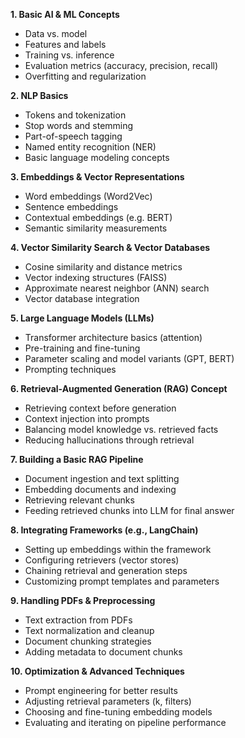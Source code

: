 **1. Basic AI & ML Concepts**  
   - Data vs. model  
   - Features and labels  
   - Training vs. inference  
   - Evaluation metrics (accuracy, precision, recall)  
   - Overfitting and regularization

**2. NLP Basics**  
   - Tokens and tokenization  
   - Stop words and stemming  
   - Part-of-speech tagging  
   - Named entity recognition (NER)  
   - Basic language modeling concepts

**3. Embeddings & Vector Representations**  
   - Word embeddings (Word2Vec)  
   - Sentence embeddings  
   - Contextual embeddings (e.g. BERT)  
   - Semantic similarity measurements

**4. Vector Similarity Search & Vector Databases**  
   - Cosine similarity and distance metrics  
   - Vector indexing structures (FAISS)  
   - Approximate nearest neighbor (ANN) search  
   - Vector database integration

**5. Large Language Models (LLMs)**  
   - Transformer architecture basics (attention)  
   - Pre-training and fine-tuning  
   - Parameter scaling and model variants (GPT, BERT)  
   - Prompting techniques

**6. Retrieval-Augmented Generation (RAG) Concept**  
   - Retrieving context before generation  
   - Context injection into prompts  
   - Balancing model knowledge vs. retrieved facts  
   - Reducing hallucinations through retrieval

**7. Building a Basic RAG Pipeline**  
   - Document ingestion and text splitting  
   - Embedding documents and indexing  
   - Retrieving relevant chunks  
   - Feeding retrieved chunks into LLM for final answer

**8. Integrating Frameworks (e.g., LangChain)**  
   - Setting up embeddings within the framework  
   - Configuring retrievers (vector stores)  
   - Chaining retrieval and generation steps  
   - Customizing prompt templates and parameters

**9. Handling PDFs & Preprocessing**  
   - Text extraction from PDFs  
   - Text normalization and cleanup  
   - Document chunking strategies  
   - Adding metadata to document chunks

**10. Optimization & Advanced Techniques**  
   - Prompt engineering for better results  
   - Adjusting retrieval parameters (k, filters)  
   - Choosing and fine-tuning embedding models  
   - Evaluating and iterating on pipeline performance
